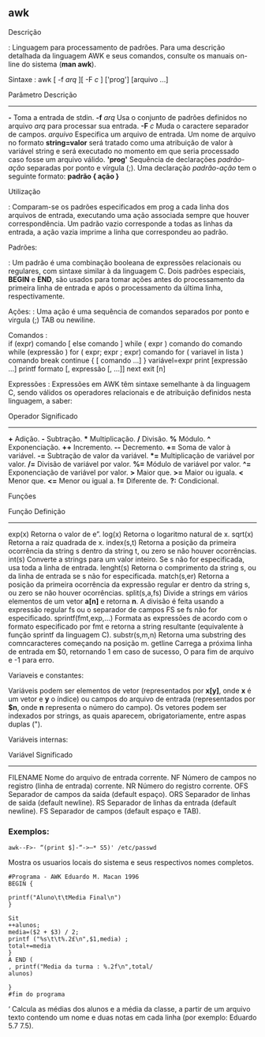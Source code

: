 ## awk
Descrição

:   Linguagem para processamento de padrões. Para uma descrição
detalhada da linguagem AWK e seus comandos, consulte os manuais
on-line do sistema (**man awk**).

Sintaxe 
:   	awk [ -f *arq* ][ -F *c* ] ['prog'] [arquivo ...]

Parâmetro     Descrição
---------     ---------
**-**         Toma a entrada de stdin.
**-f** *arq*  Usa o conjunto de padrões definidos no arquivo 
              *arq* para processar sua entrada.
**-F** *c*    Muda o caractere separador de campos.
*arquivo*     Especifica um arquivo de entrada. 
              Um nome de arquivo no formato **string=valor** 
              será tratado como uma atribuição de valor à
		      variável string e será executado no momento
		      em que seria processado caso fosse um arquivo
		      válido.
**'prog'**    Sequência de declarações *padrão-ação*
              separadas por ponto e vírgula (;). Uma declaração
		      *padrão-ação* tem o seguinte formato: 
		      **padrão { ação }**

Utilização

:  Comparam-se os padrões especificados em prog a cada linha dos arquivos de entrada, executando uma ação associada sempre que houver correspondência. Um padrão vazio corresponde a todas as linhas da entrada, a ação vazia imprime a linha que correspondeu ao padrão.

Padrões: 

:  Um padrão é uma combinação booleana de expressões relacionais ou regulares, com sintaxe similar à da linguagem C. Dois padrões especiais, **BEGIN** e **END**, são usados para tomar ações antes do processamento da primeira linha de entrada e após o processamento da última linha, respectivamente.

Ações: 
:  Uma ação é uma sequência de comandos separados por ponto e virgula (;) TAB ou newiline.

Comandos
:  
	if (expr) comando [ else comando ]
	while ( expr ) comando
	do comando while (expressão )
	for ( expr; expr ; expr) comando
	for ( variavel in lista ) comando
	break
	continue
	{ [ comando ...] }
	variável=expr
	print [expressão ...]
	printf formato [, expressão [, ...]]
	next
	exit [n]

Expressões
:  Expressões em AWK têm sintaxe semelhante à da linguagem
C, sendo válidos os operadores relacionais e de atribuição
definidos nesta linguagem, a saber:

Operador	Significado
--------	-----------
**+**	    Adição.
**-**       Subtração.
**\***      Multiplicação.
**/**       Divisão.
**\%**      Módulo.
**\^**      Exponenciação.
**++**      Incremento.
**--**      Decremento.
**+=**      Soma de valor à variável.
**-=**      Subtração de valor da variável.
**\*=**     Multiplicação de variável por valor.
**/=**      Divisão de variável por valor.
**\%=**     Módulo de variável por valor.
**^=**      Exponenciação de variável por valor.
**>**       Maior que. 
**>=**      Maior ou iguala.
**<**       Menor que.
**<=**      Menor ou igual a.
**!=**      Diferente de.
**?:**      Condicional.

Funções

Função                Definição
------                ---------
exp(x)                Retorna o valor de e”.
log(x)                Retorna o logaritmo natural de x.
sqrt(x)               Retorna a raiz quadrada de x.
index(s,t)            Retorna a posição da primeira ocorrência
                      da string s dentro da string t, ou zero se
                      não houver ocorrências.
int(s)                Converte a strings para um valor inteiro.
                      Se s não for especificada, usa toda a
			          linha de entrada.
lenght(s)             Retorna o comprimento da string s, ou da
                      linha de entrada se s não for especificada.
match(s,er)           Retorna a posição da primeira ocorrência da
                      expressão regular er dentro da string s, ou
                      zero se não houver ocorrências.
split(s,a,fs)         Divide a strings em vários elementos de
                      um vetor **a[n]** e retorna **n**. A divisão é feita
                      usando a expressão regular fs ou o
                      separador de campos FS se fs não for
                      especificado.
sprintf(fmt,exp,...)  Formata as expressões de acordo com o
                      formato especificado por fmt e retorna a
                      string resultante (equivalente à função
                      sprintf da linguagem C).
substr(s,m,n)         Retorna uma substring des comncaracteres
                      começando na posição m.
getline               Carrega a próxima linha de entrada em
                      $0, retornando 1 em caso de sucesso, O
                      para fim de arquivo e -1 para erro.


Variaveis e constantes:

Variáveis podem ser elementos de vetor (representados por
**x[y]**, onde **x** é um vetor e **y** o índice) ou campos do arquivo
de entrada (representados por **$n**, onde **n** representa o
número do campo). Os vetores podem ser indexados por
strings, as quais aparecem, obrigatoriamente, entre aspas
duplas (").

Variáveis internas:

Variável                 Significado
--------                 -----------
FILENAME                 Nome do arquivo de entrada corrente.
NF                       Número de campos no registro (linha de
                         entrada) corrente.
NR                       Número do registro corrente.
OFS                      Separador de campos da saida (default
                         espaço).
ORS                      Separador de linhas de saida (default
                         newline).
RS                       Separador de linhas da entrada (default
                         newline).
FS                       Separador de campos (default espaço e
                         TAB).

### Exemplos:

	awk--F>- “(print $]-“->—* S5)' /etc/passwd
Mostra os usuarios locais do sistema e seus respectivos nomes completos.

~~~~~~~
#Programa - AWK Eduardo M. Macan 1996
BEGIN {

printf("Aluno\t\tMedia Final\n")
}

Sit
++alunos;
media=($2 + $3) / 2;
printf ("%s\t\t%.2£\n",$1,media) ;
total+=media
}
A END (
, printf("Media da turma : %.2f\n",total/
alunos)

}
#fim do programa
~~~~~~~

‘ Calcula as médias dos alunos e a média da classe, a partir de um arquivo texto
contendo um nome e duas notas em cada linha (por exemplo: Eduardo 5.7 7.5).



